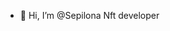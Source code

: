 - 👋 Hi, I’m @Sepilona
Nft developer

<!---
Sepilona/Sepilona is a ✨ special ✨ repository because its `README.md` (this file) appears on your GitHub profile.
You can click the Preview link to take a look at your changes.
--->
